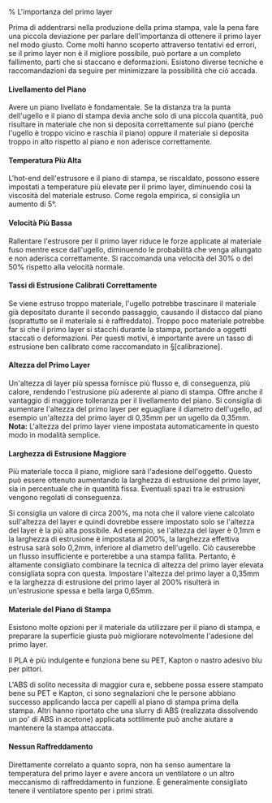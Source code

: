 % L'importanza del primo layer

Prima di addentrarsi nella produzione della prima stampa, vale la pena fare una piccola deviazione per parlare dell'importanza di ottenere il primo layer nel modo giusto. Come molti hanno scoperto attraverso tentativi ed errori, se il primo layer non è il migliore possibile, può portare a un completo fallimento, parti che si staccano e deformazioni. Esistono diverse tecniche e raccomandazioni da seguire per minimizzare la possibilità che ciò accada.

#### Livellamento del Piano

Avere un piano livellato è fondamentale. Se la distanza tra la punta dell'ugello e il piano di stampa devia anche solo di una piccola quantità, può risultare in materiale che non si deposita correttamente sul piano (perché l'ugello è troppo vicino e raschia il piano) oppure il materiale si deposita troppo in alto rispetto al piano e non aderisce correttamente.

#### Temperatura Più Alta

L'hot-end dell'estrusore e il piano di stampa, se riscaldato, possono essere impostati a temperature più elevate per il primo layer, diminuendo così la viscosità del materiale estruso. Come regola empirica, si consiglia un aumento di 5°.

#### Velocità Più Bassa

Rallentare l'estrusore per il primo layer riduce le forze applicate al materiale fuso mentre esce dall'ugello, diminuendo le probabilità che venga allungato e non aderisca correttamente. Si raccomanda una velocità del 30% o del 50% rispetto alla velocità normale.

#### Tassi di Estrusione Calibrati Correttamente

Se viene estruso troppo materiale, l'ugello potrebbe trascinare il materiale già depositato durante il secondo passaggio, causando il distacco dal piano (soprattutto se il materiale si è raffreddato). Troppo poco materiale potrebbe far sì che il primo layer si stacchi durante la stampa, portando a oggetti staccati o deformazioni. Per questi motivi, è importante avere un tasso di estrusione ben calibrato come raccomandato in §[calibrazione].

#### Altezza del Primo Layer

Un'altezza di layer più spessa fornisce più flusso e, di conseguenza, più calore, rendendo l'estrusione più aderente al piano di stampa. Offre anche il vantaggio di maggiore tolleranza per il livellamento del piano. Si consiglia di aumentare l'altezza del primo layer per eguagliare il diametro dell'ugello, ad esempio un'altezza del primo layer di 0,35mm per un ugello da 0,35mm. **Nota:** L'altezza del primo layer viene impostata automaticamente in questo modo in modalità semplice.

#### Larghezza di Estrusione Maggiore

Più materiale tocca il piano, migliore sarà l'adesione dell'oggetto. Questo può essere ottenuto aumentando la larghezza di estrusione del primo layer, sia in percentuale che in quantità fissa. Eventuali spazi tra le estrusioni vengono regolati di conseguenza.

Si consiglia un valore di circa 200%, ma nota che il valore viene calcolato sull'altezza del layer e quindi dovrebbe essere impostato solo se l'altezza del layer è la più alta possibile. Ad esempio, se l'altezza del layer è 0,1mm e la larghezza di estrusione è impostata al 200%, la larghezza effettiva estrusa sarà solo 0,2mm, inferiore al diametro dell'ugello. Ciò causerebbe un flusso insufficiente e porterebbe a una stampa fallita. Pertanto, è altamente consigliato combinare la tecnica di altezza del primo layer elevata consigliata sopra con questa. Impostare l'altezza del primo layer a 0,35mm e la larghezza di estrusione del primo layer al 200% risulterà in un'estrusione spessa e bella larga 0,65mm.

#### Materiale del Piano di Stampa

Esistono molte opzioni per il materiale da utilizzare per il piano di stampa, e preparare la superficie giusta può migliorare notevolmente l'adesione del primo layer.

Il PLA è più indulgente e funziona bene su PET, Kapton o nastro adesivo blu per pittori.

L'ABS di solito necessita di maggior cura e, sebbene possa essere stampato bene su PET e Kapton, ci sono segnalazioni che le persone abbiano successo applicando lacca per capelli al piano di stampa prima della stampa. Altri hanno riportato che una slurry di ABS (realizzata dissolvendo un po' di ABS in acetone) applicata sottilmente può anche aiutare a mantenere la stampa attaccata.

#### Nessun Raffreddamento

Direttamente correlato a quanto sopra, non ha senso aumentare la temperatura del primo layer e avere ancora un ventilatore o un altro meccanismo di raffreddamento in funzione. È generalmente consigliato tenere il ventilatore spento per i primi strati.
